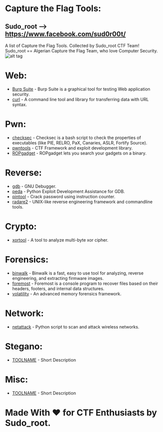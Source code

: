 # Capture the Flag Tools:
## Sudo_root --> https://www.facebook.com/sud0r00t/<br>
A list of Capture the Flag Tools. Collected by Sudo_root CTF Team!<br>
Sudo_root == Algerian Capture the Flag Team, who love Computer Security.<br>
![alt tag](http://i.imgur.com/gHnY5bk.jpg)

# Web:<br>
- [Burp Suite](https://portswigger.net/burp/) - Burp Suite is a graphical tool for testing Web application security.
- [curl](https://github.com/curl/curl) - A command line tool and library for transferring data with URL syntax.

# Pwn:<br>
- [checksec](https://github.com/slimm609/checksec.sh) - Checksec is a bash script to check the properties of executables (like PIE, RELRO, PaX, Canaries, ASLR, Fortify Source).
- [pwntools](https://github.com/Gallopsled/pwntools/) - CTF Framework and exploit development library.
- [ROPgadget](https://github.com/JonathanSalwan/ROPgadget) - ROPgadget lets you search your gadgets on a binary.

# Reverse:<br>
- [gdb](https://www.gnu.org/software/gdb/) - GNU Debugger.
- [peda](https://github.com/longld/peda) - Python Exploit Development Assistance for GDB.
- [pintool](https://github.com/wagiro/pintool) - Crack password using instruction counter.
- [radare2](https://github.com/radare/radare2) - UNIX-like reverse engineering framework and commandline tools.

# Crypto:<br>
- [xortool](https://github.com/hellman/xortool) - A tool to analyze multi-byte xor cipher.

# Forensics:<br>
- [binwalk](https://github.com/devttys0/binwalk) - Binwalk is a fast, easy to use tool for analyzing, reverse engineering, and extracting firmware images.
- [foremost](http://foremost.sourceforge.net/) - Foremost is a console program to recover files based on their headers, footers, and internal data structures.
- [volatility](https://github.com/volatilityfoundation/volatility) - An advanced memory forensics framework.

# Network:<br>
- [netattack](https://github.com/chrizator/netattack) - Python script to scan and attack wireless networks.

# Stegano:<br>
- [TOOLNAME](LINK) - Short Description

# Misc:<br>
- [TOOLNAME](LINK) - Short Description

# Made With ♥ for CTF Enthusiasts by Sudo_root.
